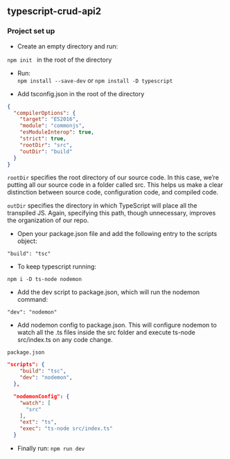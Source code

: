 ## typescript-crud-api2

### Project set up

- Create an empty directory and run:

`npm init `
in the root of the directory

- Run:  
  `npm install --save-dev` or `npm install -D typescript`

- Add tsconfig.json in the root of the directory

```json
{
  "compilerOptions": {
    "target": "ES2016",
    "module": "commonjs",
    "esModuleInterop": true,
    "strict": true,
    "rootDir": "src",
    "outDir": "build"
  }
}
```

`rootDir` specifies the root directory of our source code. In this case, we’re putting all our source code in a folder called src. This helps us make a clear distinction between source code, configuration code, and compiled code.

`outDir` specifies the directory in which TypeScript will place all the transpiled JS. Again, specifying this path, though unnecessary, improves the organization of our repo.

- Open your package.json file and add the following entry to the scripts object:

`"build": "tsc"`

- To keep typescript running:

`npm i -D ts-node nodemon`

- Add the dev script to package.json, which will run the nodemon command:

`"dev": "nodemon"`

- Add nodemon config to package.json.
  This will configure nodemon
  to watch all the .ts
  files inside the src folder and
  execute ts-node src/index.ts on any code change.

`package.json`

```json
"scripts": {
    "build": "tsc",
    "dev": "nodemon",
  },

  "nodemonConfig": {
    "watch": [
      "src"
    ],
    "ext": "ts",
    "exec": "ts-node src/index.ts"
  }

```

- Finally run:
  `npm run dev`
